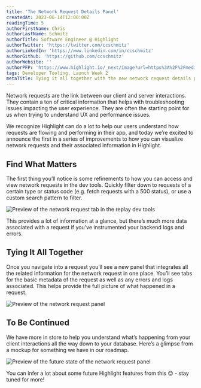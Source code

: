 ```yaml
---
title: 'The Network Request Details Panel'
createdAt: 2023-06-14T12:00:00Z
readingTime: 5
authorFirstName: Chris
authorLastName: Schmitz
authorTitle: Software Engineer @ Highlight
authorTwitter: 'https://twitter.com/ccschmitz'
authorLinkedIn: 'https://www.linkedin.com/in/ccschmitz'
authorGithub: 'https://github.com/ccschmitz'
authorWebsite: ''
authorPFP: 'https://www.highlight.io/_next/image?url=https%3A%2F%2Fmedia.graphassets.com%2FViK27IG7TCe0YDK20tFy&w=3840&q=75'
tags: Developer Tooling, Launch Week 2
metaTitle: Tying it all together with the new network request details panel
---
```


Network requests are the link between our client and server interactions. They contain a ton of critical information that helps with troubleshooting issues impacting the user experience. They are often the starting point for us when trying to understand UX and performance issues.

We recognize Highlight can do a lot to help our users understand how requests are flowing and performing in their app, and today we’re excited to announce the first in a series of improvements to how you can visualize network requests and their associated information in Highlight.

## Find What Matters

The first thing you’ll notice is some refinements to how you can access and view network requests in the dev tools. Quickly filter down to requests of a certain type or status code (e.g. fetch requests with a 500 status), or use a custom search pattern to filter.

![Preview of the network request tab in the replay dev tools](/images/blog/network-request-panel/network-request-tab.png)

This provides a lot of information at a glance, but there’s much more data associated with a request if you’ve instrumented your backend logs and errors.

## Tying It All Together

Once you navigate into a request you’ll see a new panel that integrates all the related information for the network request in one place. You’ll see tabs for the basic metadata of the request as well as any errors and logs associated. This helps provide the full picture of what happened in a request.

![Preview of the network request panel](/images/blog/network-request-panel/network-request-panel.png)

## To Be Continued

We have more in store to help you understand what’s happening from your client interactions all the way down to your database. Here’s a glimpse from a mockup for something we have in our roadmap.

![Preview of the future state of the network request panel](/images/blog/network-request-panel/network-request-traces.png)

You can infer a lot about some future Highlight features from this 😉 - stay tuned for more!
